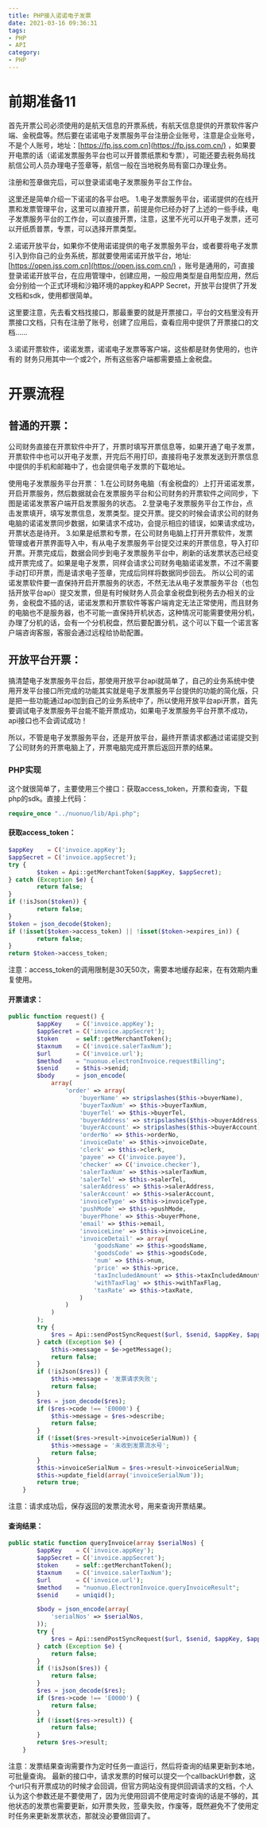 ```yaml
---
title: PHP接入诺诺电子发票
date: 2021-03-16 09:36:31
tags:
- PHP
- API
category:
- PHP
---
```

# 前期准备11

首先开票公司必须使用的是航天信息的开票系统，有航天信息提供的开票软件客户端、金税盘等。然后要在诺诺电子发票服务平台注册企业账号，注意是企业账号，不是个人账号，地址：[https://fp.jss.com.cn](https://fp.jss.com.cn/) ，如果要开电票的话（诺诺发票服务平台也可以开普票纸票和专票），可能还要去税务局找航信公司人员办理电子签章等，航信一般在当地税务局有窗口办理业务。


注册和签章做完后，可以登录诺诺电子发票服务平台工作台。
<!-- more -->
这里还是简单介绍一下诺诺的各平台吧。
1.电子发票服务平台，诺诺提供的在线开票和发票管理平台，这里可以直接开票，前提是你已经办好了上述的一些手续，电子发票服务平台的工作台，可以直接开票，注意，这里不光可以开电子发票，还可以开纸质普票，专票，可以选择开票类型。

2.诺诺开放平台，如果你不使用诺诺提供的电子发票服务平台，或者要将电子发票引入到你自己的业务系统，那就要使用诺诺开放平台，地址:[https://open.jss.com.cn](https://open.jss.com.cn/) ，账号是通用的，可直接登录诺诺开放平台，在应用管理中，创建应用，一般应用类型是自用型应用，然后会分别给一个正式环境和沙箱环境的appkey和APP Secret，开放平台提供了开发文档和sdk，使用都很简单。

这里要注意，先去看文档找接口，那最重要的就是开票接口，平台的文档里没有开票接口文档，只有在注册了账号，创建了应用后，查看应用中提供了开票接口的文档……

3.诺诺开票软件，诺诺发票，诺诺电子发票等客户端，这些都是财务使用的，也许有的
财务只用其中一个或2个，所有这些客户端都需要插上金税盘。


# 开票流程
## 普通的开票：
公司财务直接在开票软件中开了，开票时填写开票信息等，如果开通了电子发票，开票软件中也可以开电子发票，开完后不用打印，直接将电子发票发送到开票信息中提供的手机和邮箱中了，也会提供电子发票的下载地址。

使用电子发票服务平台开票：
1.在公司财务电脑（有金税盘的）上打开诺诺发票，开启开票服务，然后数据就会在发票服务平台和公司财务的开票软件之间同步，下图是诺诺发票客户端开启发票服务的状态。
2.登录电子发票服务平台工作台，点击发票填开，填写发票信息，发票类型。提交开票。提交的时候会请求公司的财务电脑的诺诺发票同步数据，如果请求不成功，会提示相应的错误，如果请求成功，开票状态是待开。
3.如果是纸票和专票，在公司财务电脑上打开开票软件，发票管理或者开票界面导入中，有从电子发票服务平台提交过来的开票信息，导入打印开票。开票完成后，数据会同步到电子发票服务平台中，刷新的话发票状态已经变成开票完成了。如果是电子发票，同样会请求公司财务电脑诺诺发票，不过不需要手动打印开票，而是请求电子签章，完成后同样将数据同步回去。
所以公司的诺诺发票软件要一直保持开启开票服务的状态，不然无法从电子发票服务平台（也包括开放平台api）提交发票，但是有时候财务人员会拿金税盘到税务去办相关的业务，金税盘不插的话，诺诺发票和开票软件等客户端肯定无法正常使用，而且财务的电脑也不是服务器，也不可能一直保持开机状态，这种情况可能需要使用分机，办理了分机的话，会有一个分机税盘，然后要配置分机，这个可以下载一个诺言客户端咨询客服，客服会通过远程给协助配置。

## 开放平台开票：
搞清楚电子发票服务平台后，那使用开放平台api就简单了，自己的业务系统中使用开发平台接口所完成的功能其实就是电子发票服务平台提供的功能的简化版，只是把一些功能通过api加到自己的业务系统中了，所以使用开放平台api开票，首先要调试电子发票服务平台能不能开票成功，如果电子发票服务平台开票不成功，api接口也不会调试成功！

所以，不管是电子发票服务平台，还是开放平台，最终开票请求都通过诺诺提交到了公司财务的开票电脑上了，开票电脑完成开票后返回开票的结果。

### PHP实现
这个就很简单了，主要使用三个接口：获取access_token，开票和查询，下载php的sdk。直接上代码：
```php
require_once "../nuonuo/lib/Api.php";
```
#### 获取access_token：
```php
$appKey    = C('invoice.appKey');
$appSecret = C('invoice.appSecret');
try {
        $token = Api::getMerchantToken($appKey, $appSecret);
} catch (Exception $e) {
        return false;
}
if (!isJson($token)) {
        return false;
}
$token = json_decode($token);
if (!isset($token->access_token) || !isset($token->expires_in)) {
        return false;
}
return $token->access_token;
```
注意：access_token的调用限制是30天50次，需要本地缓存起来，在有效期内重复使用。

#### 开票请求：
```php
public function request() {
        $appKey    = C('invoice.appKey');
        $appSecret = C('invoice.appSecret');
        $token     = self::getMerchantToken();
        $taxnum    = C('invoice.salerTaxNum');
        $url       = C('invoice.url');
        $method    = "nuonuo.electronInvoice.requestBilling";
        $senid     = $this->senid;
        $body      = json_encode(
            array(
                'order' => array(
                    'buyerName' => stripslashes($this->buyerName),
                    'buyerTaxNum' => $this->buyerTaxNum,
                    'buyerTel' => $this->buyerTel,
                    'buyerAddress' => stripslashes($this->buyerAddress),
                    'buyerAccount' => stripslashes($this->buyerAccount),
                    'orderNo' => $this->orderNo,
                    'invoiceDate' => $this->invoiceDate,
                    'clerk' => $this->clerk,
                    'payee' => C('invoice.payee'),
                    'checker' => C('invoice.checker'),
                    'salerTaxNum' => $this->salerTaxNum,
                    'salerTel' => $this->salerTel,
                    'salerAddress' => $this->salerAddress,
                    'salerAccount' => $this->salerAccount,
                    'invoiceType' => $this->invoiceType,
                    'pushMode' => $this->pushMode,
                    'buyerPhone' => $this->buyerPhone,
                    'email' => $this->email,
                    'invoiceLine' => $this->invoiceLine,
                    'invoiceDetail' => array(
                        'goodsName' => $this->goodsName,
                        'goodsCode' => $this->goodsCode,
                        'num' => $this->num,
                        'price' => $this->price,
                        'taxIncludedAmount' => $this->taxIncludedAmount,
                        'withTaxFlag' => $this->withTaxFlag,
                        'taxRate' => $this->taxRate,
                    )
                )
            )
        );
        try {
            $res = Api::sendPostSyncRequest($url, $senid, $appKey, $appSecret, $token, $taxnum, $method, $body);
        } catch (Exception $e) {
            $this->message = $e->getMessage();
            return false;
        }
        if (!isJson($res)) {
            $this->message = '发票请求失败';
            return false;
        }
        $res = json_decode($res);
        if ($res->code !== 'E0000') {
            $this->message = $res->describe;
            return false;
        }
        if (!isset($res->result->invoiceSerialNum)) {
            $this->message = '未收到发票流水号';
            return false;
        }
        $this->invoiceSerialNum = $res->result->invoiceSerialNum;
        $this->update_field(array('invoiceSerialNum'));
        return true;
    }
```
注意：请求成功后，保存返回的发票流水号，用来查询开票结果。
#### 查询结果：
```php
public static function queryInvoice(array $serialNos) {
        $appKey    = C('invoice.appKey');
        $appSecret = C('invoice.appSecret');
        $token     = self::getMerchantToken();
        $taxnum    = C('invoice.salerTaxNum');
        $url       = C('invoice.url');
        $method    = "nuonuo.ElectronInvoice.queryInvoiceResult";
        $senid     = uniqid();

        $body = json_encode(array(
            'serialNos' => $serialNos,
        ));
        try {
            $res = Api::sendPostSyncRequest($url, $senid, $appKey, $appSecret, $token, $taxnum, $method, $body);
        } catch (Exception $e) {
            return false;
        }
        if (!isJson($res)) {
            return false;
        }
        $res = json_decode($res);
        if ($res->code !== 'E0000') {
            return false;
        }
        if (!isset($res->result)) {
            return false;
        }
        return $res->result;
    }
```
注意：发票结果查询需要作为定时任务一直运行，然后将查询的结果更新到本地，可批量查询。
最新的接口中，请求发票的时候可以提交一个callbackUrl参数，这个url只有开票成功的时候才会回调，但官方网站没有提供回调请求的文档，个人认为这个参数还是不要使用了，因为光使用回调不使用定时查询的话是不够的，其他状态的发票也需要更新，如开票失败，签章失败，作废等，既然避免不了使用定时任务来更新发票状态，那就没必要做回调了。
